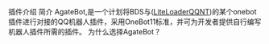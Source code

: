 插件介绍
简介
AgateBot,是一个计划将BDS与([LiteLoaderQQNT](https://github.com/LiteLoaderQQNT/LiteLoaderQQNT))的某个onebot插件进行对接的QQ机器人插件，采用OneBot11标准，并可为开发者提供自行编写机器人插件所需的插件。
为什么选择AgateBot？
